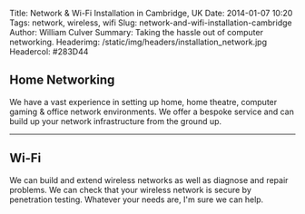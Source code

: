 Title: Network & Wi-Fi Installation in Cambridge, UK
Date: 2014-01-07 10:20
Tags: network, wireless, wifi
Slug: network-and-wifi-installation-cambridge
Author: William Culver
Summary: Taking the hassle out of computer networking.
Headerimg: /static/img/headers/installation_network.jpg
Headercol: #283D44


## Home Networking

We have a vast experience in setting up home, home theatre, computer gaming & office network environments. We offer a bespoke service and can build up your network infrastructure from the ground up.

------------------

## Wi-Fi

We can build and extend wireless networks as well as diagnose and repair problems. We can check that your wireless network is secure by penetration testing. Whatever your needs are, I'm sure we can help.
